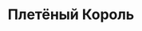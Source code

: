 ---
draft: false
slug: pletionyi-korol-ae233863
title: Плетёный Король
type: books
params:
  bookTitle: Плетёный Король
  tags:
  - contemporary
  - fantasy
  - fiction
  - LGBTQ+
  - mental health
  - queer
  - young adult (YA)
  cover: https://images-na.ssl-images-amazon.com/images/S/compressed.photo.goodreads.com/books/1654705474i/61251131.jpg
  isbn: '9785604718193'
  goodreads_link: https://www.goodreads.com/book/show/61251131
  authors:
  - K. Ancrum, Кайла Анкрум
  page_count: '240'
  short_book_description: Когда Август узнаёт, что его лучший друг Джек страдает галлюцинациями,
    он решает ему помочь. Видения Джека с каждым днем становятся все ярче.
  russian_translation_status: exists
  book_description: Когда Август узнаёт, что его лучший друг Джек страдает галлюцинациями,
    он решает ему помочь. Видения Джека с каждым днем становятся все ярче. Наложенные
    на реальность, они создают вокруг него тщательно продуманный мир фантазий, которым
    правит Плетеный Король. Согласно темному пророчеству, существующему в этом мире,
    Плетеный Король должен найти и вернуть пропавший Лазурный Сполох, иначе всех его
    жителей неминуемо ждет смерть. Вслед за Джеком Август погружается в вымышленный
    мир и вскоре сам начинает сомневаться, что реально, а что нет.
  russian_audioversion: 'no'
---